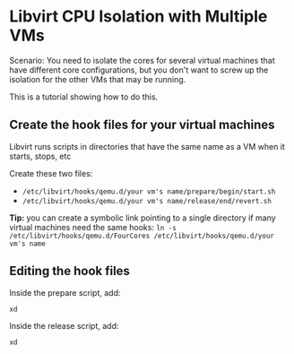 # Libvirt CPU Isolation with Multiple VMs
Scenario: You need to isolate the cores for several virtual machines that have different core configurations, but you don't want to screw up the isolation for the other VMs that may be running.

This is a tutorial showing how to do this.

## Create the hook files for your virtual machines
Libvirt runs scripts in directories that have the same name as a VM when it starts, stops, etc

Create these two files:
* `/etc/libvirt/hooks/qemu.d/your vm's name/prepare/begin/start.sh`
* `/etc/libvirt/hooks/qemu.d/your vm's name/release/end/revert.sh`

**Tip:** you can create a symbolic link pointing to a single directory if many virtual machines need the same hooks:
`ln -s /etc/libvirt/hooks/qemu.d/FourCores /etc/libvirt/hooks/qemu.d/your vm's name`

## Editing the hook files
Inside the prepare script, add:
```
xd
```

Inside the release script, add:
```
xd
```
